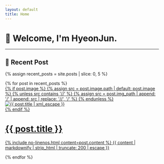 ```yaml
---
layout: default
title: Home
---
```


# 👋 Welcome, I'm HyeonJun.

---

## 📝 Recent Post

{% assign recent_posts = site.posts | slice: 0, 5 %}
<div class="mb-4" id="recent-posts">
  {% for post in recent_posts %}
  <a href="{{ post.url | relative_url }}" class="card-wrapper d-block mb-3">
    <div class="card post-preview flex-md-row-reverse">
      {% if post.image %}
        {% assign src = post.image.path | default: post.image %}
        {% unless src contains '//' %}
          {% assign src = post.img_path | append: '/' | append: src | replace: '//', '/' %}
        {% endunless %}
        <div class="preview-img">
          <img src="{{ src }}" alt="{{ post.title | xml_escape }}">
        </div>
      {% endif %}
      <div class="card-body d-flex flex-column">
        <h1 class="card-title my-2 mt-md-0">{{ post.title }}</h1>
        <div class="card-text post-content mt-0 mb-2">
          <p>
            {% include no-linenos.html content=post.content %}
            {{ content | markdownify | strip_html | truncate: 200 | escape }}
          </p>
        </div>
      </div>
    </div>
  </a>
  {% endfor %}
</div>
